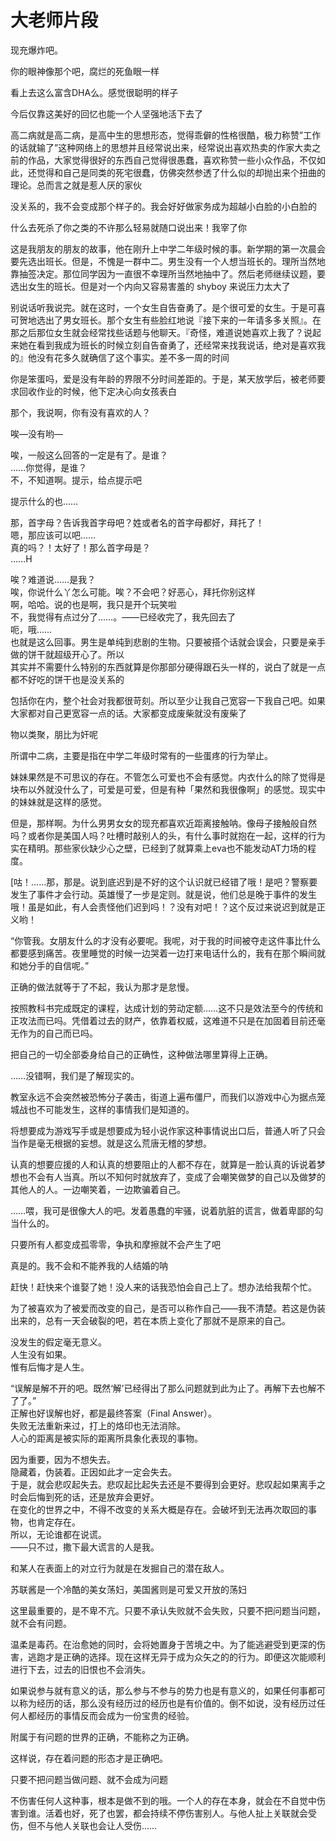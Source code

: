 # 大老师片段

现充爆炸吧。

你的眼神像那个吧，腐烂的死鱼眼一样  
看上去这么富含DHA么。感觉很聪明的样子

今后仅靠这美好的回忆也能一个人坚强地活下去了

高二病就是高二病，是高中生的思想形态，觉得乖僻的性格很酷，极力称赞”工作的话就输了”这种网络上的思想并且经常说出来，经常说出喜欢热卖的作家大卖之前的作品，大家觉得很好的东西自己觉得很愚蠢，喜欢称赞一些小众作品，不仅如此，还觉得和自己是同类的死宅很蠢，仿佛突然参透了什么似的却抛出来个扭曲的理论。总而言之就是惹人厌的家伙

没关系的，我不会变成那个样子的。我会好好做家务成为超越小白脸的小白脸的

什么去死杀了你之类的不许那么轻易就随口说出来！我宰了你

这是我朋友的朋友的故事，他在刚升上中学二年级时候的事。新学期的第一次晨会要先选出班长。但是，不愧是一群中二。男生没有一个人想当班长的。理所当然地靠抽签决定。那位同学因为一直很不幸理所当然地抽中了。然后老师继续议题，要选出女生的班长。但是对一个内向又容易害羞的 shyboy 来说压力太大了

别说话听我说完。就在这时，一个女生自告奋勇了。是个很可爱的女生。于是可喜可贺地选出了男女班长。那个女生有些脸红地说『接下来的一年请多多关照』。在那之后那位女生就会经常找些话题与他聊天。『奇怪，难道说她喜欢上我了？说起来她在看到我成为班长的时候立刻自告奋勇了，还经常来找我说话，绝对是喜欢我的』他没有花多久就确信了这个事实。差不多一周的时间

你是笨蛋吗，爱是没有年龄的界限不分时间差距的。于是，某天放学后，被老师要求回收作业的时候，他下定决心向女孩表白  
那个，我说啊，你有没有喜欢的人？  
唉—没有哟—  
唉，一般这么回答的一定是有了。是谁？  
……你觉得，是谁？  
不，不知道啊。提示，给点提示吧  
提示什么的也……  
那，首字母？告诉我首字母吧？姓或者名的首字母都好，拜托了！  
嗯，那应该可以吧……  
真的吗？！太好了！那么首字母是？  
……H  
唉？难道说……是我？  
唉，你说什么丫怎么可能。唉？不会吧？好恶心，拜托你别这样  
啊，哈哈。说的也是啊，我只是开个玩笑啦  
不，我觉得有点过分了……。——已经收完了，我先回去了  
呃，哦……  
也就是这么回事。男生是单纯到悲剧的生物。只要被搭个话就会误会，只要是亲手做的饼干就超级开心了。所以  
其实并不需要什么特别的东西就算是你那部分硬得跟石头一样的，说白了就是一点都不好吃的饼干也是没关系的

包括你在内，整个社会对我都很苛刻。所以至少让我自己宽容一下我自己吧。如果大家都对自己更宽容一点的话。大家都变成废柴就没有废柴了

物以类聚，朋比为奸呢

所谓中二病，主要是指在中学二年级时常有的一些蛋疼的行为举止。

妹妹果然是不可思议的存在。不管怎么可爱也不会有感觉。内衣什么的除了觉得是块布以外就没什么了，可爱是可爱，但是有种「果然和我很像啊」的感觉。现实中的妹妹就是这样的感觉。

但是，那样啊。为什么男男女女的现充都喜欢近距离接触呐。像母子接触般自然吗？或者你是美国人吗？吐槽时敲别人的头，有什么事时就抱在一起，这样的行为实在精明。那些家伙缺少心之壁，已经到了就算乘上eva也不能发动AT力场的程度。

\[咕！……那，那是。说到底迟到是不好的这个认识就已经错了哦！是吧？警察要发生了事件才会行动。英雄慢了一步是定则。就是说，他们总是晚于事件的发生哦！虽是如此，有人会责怪他们迟到吗！？没有对吧！？这个反过来说迟到就是正义哟！

“你管我。女朋友什么的才没有必要呢。我呢，对于我的时间被夺走这件事比什么都要感到痛苦。夜里睡觉的时候一边哭着一边打来电话什么的，我有在那个瞬间就和她分手的自信呢。”

正确的做法就等于了不起，我认为那才是怠慢。

按照教科书完成既定的课程，达成计划的劳动定额……这不只是效法至今的传统和正攻法而已吗。凭借着过去的财产，依靠着权威，这难道不只是在加固着目前还毫无作为的自己而已吗。

把自己的一切全部委身给自己的正确性，这种做法哪里算得上正确。

……没错啊，我们是了解现实的。

教室永远不会突然被恐怖分子袭击，街道上遍布僵尸，而我们以游戏中心为据点笼城战也不可能发生，这样的事情我们是知道的。

将想要成为游戏写手或是想要成为轻小说作家这种事情说出口后，普通人听了只会当作是毫无根据的妄想。就是这么荒唐无稽的梦想。

认真的想要应援的人和认真的想要阻止的人都不存在，就算是一脸认真的诉说着梦想也不会有人当真。所以不知何时就放弃了，变成了会嘲笑做梦的自己以及做梦的其他人的人。一边嘲笑着，一边欺骗着自己。

……喂，我可是很像大人的吧。发着愚蠢的牢骚，说着肮脏的谎言，做着卑鄙的勾当什么的。

只要所有人都变成孤零零，争执和摩擦就不会产生了吧

真是的。我不会和不能养我的人结婚的呐

赶快！赶快来个谁娶了她！没人来的话我恐怕会自己上了。想办法给我帮个忙。

为了被喜欢为了被爱而改变的自己，是否可以称作自己——我不清楚。若这是伪装出来的，总有一天会破裂的吧，若在本质上变化了那就不是原来的自己。

没发生的假定毫无意义。  
人生没有如果。  
惟有后悔才是人生。

“误解是解不开的吧。既然‘解’已经得出了那么问题就到此为止了。再解下去也解不了了。”  
正解也好误解也好，都是最终答案（Final Answer）。  
失败无法重新来过，打上的烙印也无法消除。  
人心的距离是被实际的距离所具象化表现的事物。

因为重要，因为不想失去。  
隐藏着，伪装着。正因如此才一定会失去。  
于是，就会悲叹起失去。悲叹起比起失去还是不要得到会更好。悲叹起如果离手之时会后悔到死的话，还是放弃会更好。  
在变化的世界之中，不得不改变的关系大概是存在。会破坏到无法再次取回的事物，也肯定存在。  
所以，无论谁都在说谎。  
——只不过，撒下最大谎言的人是我。

和某人在表面上的对立行为就是在发掘自己的潜在敌人。

苏联酱是一个冷酷的美女荡妇，美国酱则是可爱又开放的荡妇

这里最重要的，是不卑不亢。只要不承认失败就不会失败，只要不把问题当问题，就不会有问题。

温柔是毒药。在治愈她的同时，会将她置身于苦境之中。为了能逃避受到更深的伤害，逃跑才是正确的选择。现在这样无异于成为众矢之的的行为。即便这次能顺利进行下去，过去的旧恨也不会消失。

如果说参与就有意义的话，那么参与不参与的势力也是有意义的，如果任何事都可以称为经历的话，那么没有经历过的经历也是有价值的。倒不如说，没有经历过任何人都经历的事情反而会成为一份宝贵的经验。

附属于有问题的世界的正确，不能称之为正确。

这样说，存在着问题的形态才是正确吧。

只要不把问题当做问题、就不会成为问题

不伤害任何人这种事，根本是做不到的哦。一个人的存在本身，就会在不自觉中伤害到谁。活着也好，死了也罢，都会持续不停伤害别人。与他人扯上关联就会受伤，但不与他人关联也会让人受伤……

